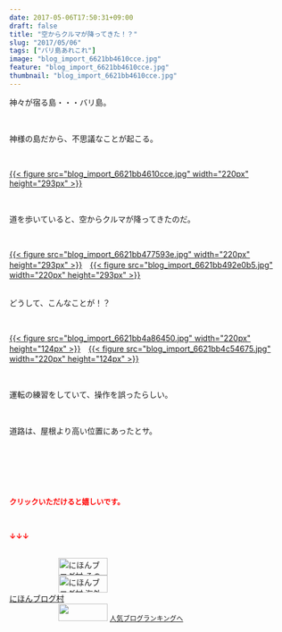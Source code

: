 ```yaml
---
date: 2017-05-06T17:50:31+09:00
draft: false
title: "空からクルマが降ってきた！？"
slug: "2017/05/06"
tags: ["バリ島あれこれ"]
image: "blog_import_6621bb4610cce.jpg"
feature: "blog_import_6621bb4610cce.jpg"
thumbnail: "blog_import_6621bb4610cce.jpg"
---
```

<p>神々が宿る島・・・バリ島。</p><p> </p><p>神様の島だから、不思議なことが起こる。</p><p> </p><p><a href="blog_import_6621bb4610cce.jpg">{{< figure src="blog_import_6621bb4610cce.jpg" width="220px" height="293px" >}}</a></p><p> </p><p>道を歩いていると、空からクルマが降ってきたのだ。</p><p> </p><p><a href="blog_import_6621bb477593e.jpg">{{< figure src="blog_import_6621bb477593e.jpg" width="220px" height="293px" >}}</a>　<a href="blog_import_6621bb492e0b5.jpg">{{< figure src="blog_import_6621bb492e0b5.jpg" width="220px" height="293px" >}}</a></p><p><br/>どうして、こんなことが！？</p><p> </p><p><a href="blog_import_6621bb4a86450.jpg">{{< figure src="blog_import_6621bb4a86450.jpg" width="220px" height="124px" >}}</a>　<a href="blog_import_6621bb4c54675.jpg">{{< figure src="blog_import_6621bb4c54675.jpg" width="220px" height="124px" >}}</a></p><p> </p><p>運転の練習をしていて、操作を誤ったらしい。</p><p> </p><p>道路は、屋根より高い位置にあったとサ。</p><p> </p><p> </p><p> </p><p><font color="#ff0000" size="2"><strong>クリックいただけると嬉しいです。</strong></font></p><p></p><p> </p><p><font color="#ff0000" size="2"><strong>↓↓↓</strong></font></p><p><br/><a href="ranking.html?p_cid=01260127" id="&amp;blogmura_banner" target="_blank"><img alt="にほんブログ村 その他生活ブログ 不動産投資へ" border="0" height="31" src="data:image/svg+xml;charset=utf-8,%3Csvg%20xmlns%3D%22http%3A%2F%2Fwww.w3.org%2F2000%2Fsvg%22%20title%3D%22Placeholder%20for%20Images%22%20role%3D%22presentation%22%20viewBox%3D%220%200%2088%2031%22%20%2F%3E" width="88" data-src="//life.blogmura.com/hudousantoushi/img/hudousantoushi88_31.gif" style="aspect-ratio: auto 88 / 31;"/><noscript><img alt="にほんブログ村 その他生活ブログ 不動産投資へ" border="0" height="31" src="//life.blogmura.com/hudousantoushi/img/hudousantoushi88_31.gif" width="88"></noscript></a><br/><a href="ranking.html?p_cid=01260127" target="_blank"><img alt="にほんブログ村 海外生活ブログ バリ島情報へ" border="0" height="31" src="data:image/svg+xml;charset=utf-8,%3Csvg%20xmlns%3D%22http%3A%2F%2Fwww.w3.org%2F2000%2Fsvg%22%20title%3D%22Placeholder%20for%20Images%22%20role%3D%22presentation%22%20viewBox%3D%220%200%2088%2031%22%20%2F%3E" width="88" data-src="https://img-proxy.blog-video.jp/images?url=http%3A%2F%2Foverseas.blogmura.com%2Fbali%2Fimg%2Fbali88_31.gif" style="aspect-ratio: auto 88 / 31;"/><noscript><img alt="にほんブログ村 海外生活ブログ バリ島情報へ" border="0" height="31" src="https://img-proxy.blog-video.jp/images?url=http%3A%2F%2Foverseas.blogmura.com%2Fbali%2Fimg%2Fbali88_31.gif" width="88"></noscript></a><br/><a href="ranking.html?p_cid=01260127" target="_blank">にほんブログ村</a><br/><a href="link.php?1804582" title="人気ブログランキングへ"><img border="0" height="31" src="data:image/svg+xml;charset=utf-8,%3Csvg%20xmlns%3D%22http%3A%2F%2Fwww.w3.org%2F2000%2Fsvg%22%20title%3D%22Placeholder%20for%20Images%22%20role%3D%22presentation%22%20viewBox%3D%220%200%2088%2031%22%20%2F%3E" width="88" data-src="https://blog.with2.net/img/banner/banner_22.gif" style="aspect-ratio: auto 88 / 31;"/><noscript><img border="0" height="31" src="https://blog.with2.net/img/banner/banner_22.gif" width="88"></noscript></a> <a href="link.php?1804582" style="font-size: 12px;">人気ブログランキングへ</a></p>

